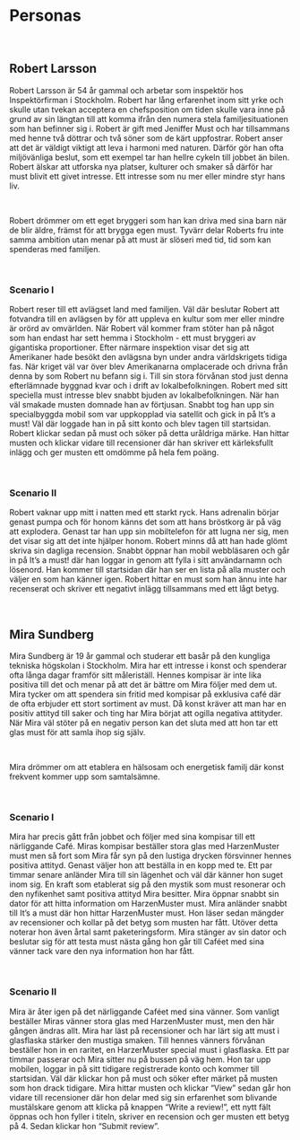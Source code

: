 Personas
========

 

Robert Larsson
--------------

Robert Larsson är 54 år gammal och arbetar som inspektör hos Inspektörfirman i
Stockholm. Robert har lång erfarenhet inom sitt yrke och skulle utan tvekan
acceptera en chefsposition om tiden skulle vara inne på grund av sin längtan
till att komma ifrån den numera stela familjesituationen som han befinner sig i.
Robert är gift med Jeniffer Must och har tillsammans med henne två döttrar och
två söner som de kärt uppfostrar. Robert anser att det är väldigt viktigt att
leva i harmoni med naturen. Därför gör han ofta miljövänliga beslut, som ett
exempel tar han hellre cykeln till jobbet än bilen. Robert älskar att utforska
nya platser, kulturer och smaker så därför har must blivit ett givet intresse.
Ett intresse som nu mer eller mindre styr hans liv.

 

Robert drömmer om ett eget bryggeri som han kan driva med sina barn när de blir
äldre, främst för att brygga egen must. Tyvärr delar Roberts fru inte samma
ambition utan menar på att must är slöseri med tid, tid som kan spenderas med
familjen.

 

### Scenario I

Robert reser till ett avlägset land med familjen. Väl där beslutar Robert att
fotvandra till en avlägsen by för att uppleva en kultur som mer eller mindre är
orörd av omvärlden. När Robert väl kommer fram stöter han på något som han
endast har sett hemma i Stockholm - ett must bryggeri av gigantiska
proportioner. Efter närmare inspektion visar det sig att Amerikaner hade besökt
den avlägsna byn under andra världskrigets tidiga fas.        När kriget väl var
över blev Amerikanarna omplacerade och drivna från denna by som Robert nu befann
sig i.     Till sin stora förvånan stod just denna efterlämnade byggnad kvar och
i drift av lokalbefolkningen. Robert med sitt speciella must intresse blev
snabbt bjuden av lokalbefolkningen. När han väl smakade musten domnade han av
förtjusan. Snabbt tog han upp sin specialbyggda mobil som var uppkopplad via
satellit och gick in på It’s a must! Väl där loggade han in på sitt konto och
blev tagen till startsidan. Robert klickar sedan på must och söker på detta
uråldriga märke. Han hittar musten och klickar vidare till recensioner där han
skriver ett kärleksfullt inlägg och ger musten ett omdömme på hela fem poäng.

 

### Scenario II

Robert vaknar upp mitt i natten med ett starkt ryck. Hans adrenalin börjar
genast pumpa och för honom känns det som att hans bröstkorg är på väg att
explodera. Genast tar han upp sin mobiltelefon för att lugna ner sig, men det
visar sig att det inte hjälper honom. Robert minns då att han hade glömt skriva
sin dagliga recension. Snabbt öppnar han mobil webbläsaren och går in på It’s a
must! där han loggar in genom att fylla i sitt användarnamn och lösenord. Han
kommer till startsidan där han ser en lista på alla muster och väljer en som han
känner igen. Robert hittar en must som han ännu inte har recenserat och skriver
ett negativt inlägg tillsammans med ett lågt betyg.

 

Mira Sundberg
-------------

Mira Sundberg är 19 år gammal och studerar ett basår på den kungliga tekniska
högskolan i Stockholm. Mira har ett intresse i konst och spenderar ofta långa
dagar framför sitt måleriställ. Hennes kompisar är inte lika positiva till det
och menar på att det är bättre om Mira följer med dem ut. Mira tycker om att
spendera sin fritid med kompisar på exklusiva café där de ofta erbjuder ett
stort sortiment av must. Då konst kräver att man har en positiv attityd till
saker och ting har Mira börjat att ogilla negativa attityder. När Mira väl
stöter på en negativ person kan det sluta med att hon tar ett glas must för att
samla ihop sig själv.

 

Mira drömmer om att etablera en hälsosam och energetisk familj där konst
frekvent kommer upp som samtalsämne.

 

### Scenario I

Mira har precis gått från jobbet och följer med sina kompisar till ett
närliggande Café. Miras kompisar beställer stora glas med HarzenMuster must men
så fort som Mira får syn på den lustiga drycken försvinner hennes positiva
attityd. Genast väljer hon att beställa in en kopp med te. Ett par timmar senare
anländer Mira till sin lägenhet och väl där känner hon suget inom sig. En kraft
som etablerat sig på den mystik som must resonerar och den nyfikenhet samt
positiva attityd Mira besitter. Mira öppnar snabbt sin dator för att hitta
information om HarzenMuster must. Mira anländer snabbt till It’s a must där hon
hittar HarzenMuster must. Hon läser sedan mängder av recensioner och kollar på
det betyg som musten har fått. Utöver detta noterar hon även årtal samt
paketeringsform. Mira stänger av sin dator och beslutar sig för att testa must
nästa gång hon går till Caféet med sina vänner tack vare den nya information hon
har fått.

 

### Scenario II

Mira är åter igen på det närliggande Caféet med sina vänner. Som vanligt
beställer Miras vänner stora glas med HarzenMuster must, men den här gången
ändras allt. Mira har läst på recensioner och har lärt sig att must i glasflaska
stärker den mustiga smaken. Till hennes vänners förvånan beställer hon in en
raritet, en HarzerMuster special must i glasflaska. Ett par timmar passerar och
Mira sitter nu på bussen på väg hem. Hon tar upp mobilen, loggar in på sitt
tidigare registrerade konto och kommer till startsidan. Väl där klickar hon på
must och söker efter märket på musten som hon drack tidigare. Mira hittar musten
och klickar “View” sedan går hon vidare till recensioner där hon delar med sig
sin erfarenhet som blivande mustälskare genom att klicka på knappen “Write a
review!”, ett nytt fält öppnas och hon fyller i titeln, skriver en recension och
ger musten ett betyg på 4. Sedan klickar hon “Submit review”.
